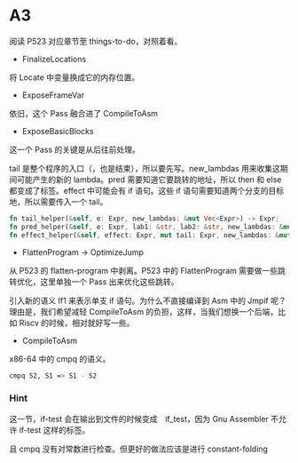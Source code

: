 # A3

阅读 P523 对应章节至  things-to-do，对照着看。

+ FinalizeLocations

将 Locate 中变量换成它的内存位置。

+ ExposeFrameVar

依旧，这个 Pass 融合进了 CompileToAsm

+ ExposeBasicBlocks

这一个 Pass 的关键是从后往前处理。

tail 是整个程序的入口（，也是结束），所以要先写。new_lambdas 用来收集这期间可能产生的新的 lambda。pred 需要知道它要跳转的地址，所以 then 和 else 都变成了标签。effect 中可能会有 if 语句。这些 if 语句需要知道两个分支的目标地，所以需要传入一个 tail。

```rust
fn tail_helper(&self, e: Expr, new_lambdas: &mut Vec<Expr>) -> Expr;
fn pred_helper(&self, e: Expr, lab1: &str, lab2: &str, new_lambdas: &mut Vec<Expr>) -> Expr;
fn effect_helper(&self, effect: Expr, mut tail: Expr, new_lambdas: &mut Vec<Expr>) -> Expr;
```


+ FlattenProgram -> OptimizeJump

从 P523 的 flatten-program 中剥离。P523 中的 FlattenProgram 需要做一些跳转优化，这里单独一个 Pass 出来优化这些跳转。

引入新的语义 If1 来表示单支 if 语句。为什么不直接编译到 Asm 中的 Jmpif 呢？理由是，我们希望减轻 CompileToAsm 的负担，这样，当我们想换一个后端，比如 Riscv 的时候，相对就好写一些。


+ CompileToAsm

x86-64 中的 cmpq 的语义。
```sh
cmpq S2, S1 => S1 - S2
```


### Hint

这一节，if-test 会在输出到文件的时候变成　if_test，因为 Gnu Assembler 不允许 if-test 这样的标签。

且 cmpq 没有对常数进行检查。但更好的做法应该是进行 constant-folding